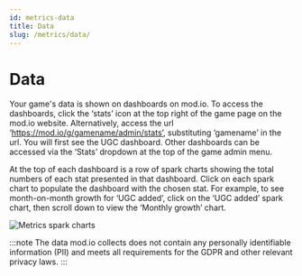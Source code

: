```yaml
---
id: metrics-data
title: Data
slug: /metrics/data/
---
```


# Data

Your game's data is shown on dashboards on mod.io. To access the dashboards, click the ‘stats’ icon at the top right of the game page on the mod.io website. Alternatively, access the url ‘https://mod.io/g/gamename/admin/stats’, substituting ‘gamename’ in the url. You will first see the UGC dashboard. Other dashboards can be accessed via the ‘Stats’ dropdown at the top of the game admin menu. 

At the top of each dashboard is a row of spark charts showing the total numbers of each stat presented in that dashboard. Click on each spark chart to populate the dashboard with the chosen stat. For example, to see month-on-month growth for ‘UGC added’, click on the ‘UGC added’ spark chart, then scroll down to view the ‘Monthly growth’ chart. 

![Metrics spark charts](images/spark-charts.png)

:::note
The data mod.io collects does not contain any personally identifiable information (PII) and meets all requirements for the GDPR and other relevant privacy laws. 
:::
